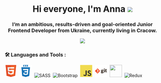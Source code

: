 <h1 align="center">Hi everyone, I'm Anna</a> 
<img src="https://github.com/blackcater/blackcater/raw/main/images/Hi.gif" height="32"/></h1>
<h3 align="center">I’m an ambitious, results-driven and goal-oriented Junior Frontend Developer from Ukraine, currently living in Cracow. </h3>



<div id="header" align="center">
  <img src="https://media.giphy.com/media/v1.Y2lkPTc5MGI3NjExZXlsNGl4YzVud3JtNHIycXExbnIwYzR0c2Rta3NqbjZkcGFhcDZ2biZlcD12MV9pbnRlcm5hbF9naWZfYnlfaWQmY3Q9cw/smGCEo5zsAXtK4bqAT/giphy.gif" width="100"/>
</div>

### :hammer_and_wrench: Languages and Tools :
<div>
  <img src="https://github.com/devicons/devicon/blob/master/icons/html5/html5-original.svg" title="HTML5" alt="HTML" width="40" height="40"/>&nbsp;
  <img src="https://github.com/devicons/devicon/blob/master/icons/css3/css3-plain-wordmark.svg"  title="CSS3" alt="CSS" width="40" height="40"/>&nbsp;
  <img src="https://cdn.jsdelivr.net/gh/devicons/devicon/icons/sass/sass-original.svg" width="40" title="SASS" alt="SASS" height="40"/>&nbsp;
  <img src="https://cdn.jsdelivr.net/gh/devicons/devicon/icons/bootstrap/bootstrap-original.svg" title="Bootstrap" alt="Bootstrap"width="40" height="40"/>&nbsp;
  <img src="https://github.com/devicons/devicon/blob/master/icons/javascript/javascript-original.svg" title="JavaScript" alt="JavaScript" width="40" height="40"/>&nbsp;
  <img src="https://github.com/devicons/devicon/blob/master/icons/git/git-original-wordmark.svg" title="Git" alt="Git" width="40" height="40"/>&nbsp;
  <img src="https://cdn.jsdelivr.net/gh/devicons/devicon/icons/react/react-original.svg" width="40px" height="40" />&nbsp;
  <img src="https://cdn.jsdelivr.net/gh/devicons/devicon/icons/redux/redux-original.svg" title="Redux" alt="Redux" width="40px" height="40"/>
</div>
